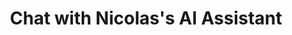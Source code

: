 ---
title: "Chat with Nicolas's AI Assistant"
layout: "chat"
summary: "Chat with our AI Assistant"
hidemeta: true
comments: false
---